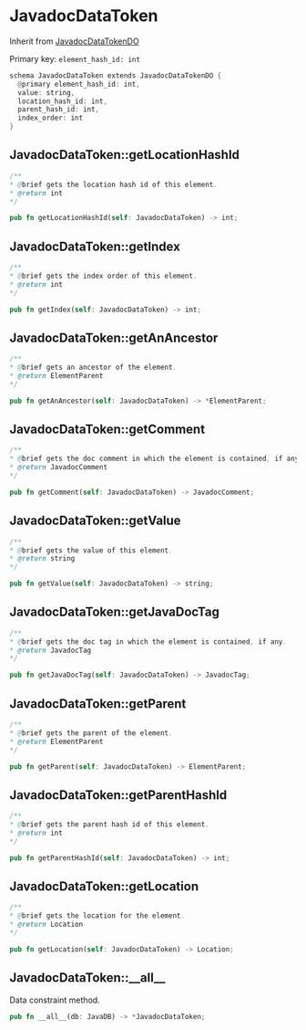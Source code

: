 # JavadocDataToken

Inherit from [JavadocDataTokenDO](./JavadocDataTokenDO.md)

Primary key: `element_hash_id: int`

```rust
schema JavadocDataToken extends JavadocDataTokenDO {
  @primary element_hash_id: int,
  value: string,
  location_hash_id: int,
  parent_hash_id: int,
  index_order: int
}
```
## JavadocDataToken::getLocationHashId

```java
/**
* @brief gets the location hash id of this element.
* @return int
*/
```
```rust
pub fn getLocationHashId(self: JavadocDataToken) -> int;
```
## JavadocDataToken::getIndex

```java
/**
* @brief gets the index order of this element.
* @return int
*/
```
```rust
pub fn getIndex(self: JavadocDataToken) -> int;
```
## JavadocDataToken::getAnAncestor

```java
/**
* @brief gets an ancestor of the element.
* @return ElementParent 
*/
```
```rust
pub fn getAnAncestor(self: JavadocDataToken) -> *ElementParent;
```
## JavadocDataToken::getComment

```java
/**
* @brief gets the doc comment in which the element is contained, if any.
* @return JavadocComment 
*/
```
```rust
pub fn getComment(self: JavadocDataToken) -> JavadocComment;
```
## JavadocDataToken::getValue

```java
/**
* @brief gets the value of this element.
* @return string
*/
```
```rust
pub fn getValue(self: JavadocDataToken) -> string;
```
## JavadocDataToken::getJavaDocTag

```java
/**
* @brief gets the doc tag in which the element is contained, if any.
* @return JavadocTag 
*/
```
```rust
pub fn getJavaDocTag(self: JavadocDataToken) -> JavadocTag;
```
## JavadocDataToken::getParent

```java
/**
* @brief gets the parent of the element.
* @return ElementParent 
*/
```
```rust
pub fn getParent(self: JavadocDataToken) -> ElementParent;
```
## JavadocDataToken::getParentHashId

```java
/**
* @brief gets the parent hash id of this element.
* @return int
*/
```
```rust
pub fn getParentHashId(self: JavadocDataToken) -> int;
```
## JavadocDataToken::getLocation

```java
/**
* @brief gets the location for the element.
* @return Location
*/
```
```rust
pub fn getLocation(self: JavadocDataToken) -> Location;
```
## JavadocDataToken::\_\_all\_\_

Data constraint method.

```rust
pub fn __all__(db: JavaDB) -> *JavadocDataToken;
```
